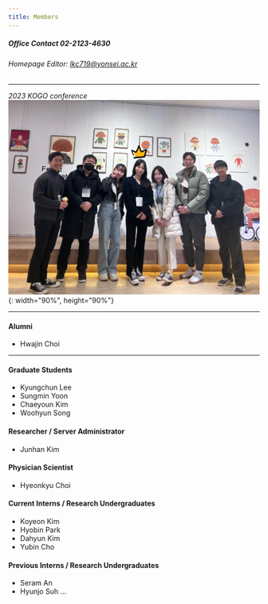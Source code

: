 ```yaml
---
title: Members
---
```

##### Office Contact 02-2123-4630
###### Homepage Editor: lkc719@yonsei.ac.kr
---

*2023 KOGO conference*
![KOGO](/assets/images/kogo_pic.png){: width="90%", height="90%"} 

---


#### Alumni
* Hwajin Choi

---

#### Graduate Students
* Kyungchun Lee
* Sungmin Yoon
* Chaeyoun Kim
* Woohyun Song

#### Researcher / Server Administrator
* Junhan Kim

#### Physician Scientist
* Hyeonkyu Choi

#### Current Interns / Research Undergraduates
* Koyeon Kim
* Hyobin Park
* Dahyun Kim
* Yubin Cho

#### Previous Interns / Research Undergraduates
* Seram An
* Hyunjo Suh
...
